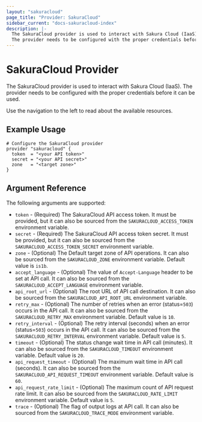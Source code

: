 ```yaml
---
layout: "sakuracloud"
page_title: "Provider: SakuraCloud"
sidebar_current: "docs-sakuracloud-index"
description: |-
  The SakuraCloud provider is used to interact with Sakura Cloud (IaaS).
  The provider needs to be configured with the proper credentials before it can be used.
---
```


# SakuraCloud Provider

The SakuraCloud provider is used to interact with Sakura Cloud (IaaS).
The provider needs to be configured with the proper credentials before it can be used.

Use the navigation to the left to read about the available resources.

## Example Usage

```hcl
# Configure the SakuraCloud provider
provider "sakuracloud" {
  token  = "<your API token>"
  secret = "<your API secret>"
  zone   = "<target zone>" 
}
```

## Argument Reference

The following arguments are supported:

* `token` - (Required) The SakuraCloud API access token. It must be provided, but it can also be sourced from the `SAKURACLOUD_ACCESS_TOKEN` environment variable.
* `secret` - (Required) The SakuraCloud API access token secret. It must be provided, but it can also be sourced from the `SAKURACLOUD_ACCESS_TOKEN_SECRET` environment variable.
* `zone` - (Optional) The Default target zone of API operations. It can also be sourced from the `SAKURACLOUD_ZONE` environment variable. Default value is `is1b`.
* `accept_language` - (Optional) The value of `Accept-Language` header to be set at API call. It can also be sourced from the `SAKURACLOUD_ACCEPT_LANGUAGE` environment variable.
* `api_root_url` - (Optional) The root URL of API call destination. It can also be sourced from the `SAKURACLOUD_API_ROOT_URL` environment variable.
* `retry_max` - (Optional) The number of retries when an error (status=`503`) occurs in the API call. It can also be sourced from the `SAKURACLOUD_RETRY_MAX` environment variable. Default value is `10`.
* `retry_interval` - (Optional) The retry interval (seconds) when an error (status=`503`) occurs in the API call. It can also be sourced from the `SAKURACLOUD_RETRY_INTERVAL` environment variable. Default value is `5`.
* `timeout` - (Optional) The status change wait time in API call (minutes). It can also be sourced from the `SAKURACLOUD_TIMEOUT` environment variable. Default value is `20`.
* `api_request_timeout` - (Optional) The maximum wait time in API call (seconds). It can also be sourced from the `SAKURACLOUD_API_REQUEST_TIMEOUT` environment variable. Default value is `60`.
* `api_request_rate_limit` - (Optional) The maximum count of API request rate limit. It can also be sourced from the `SAKURACLOUD_RATE_LIMIT` environment variable. Default value is `5`.
* `trace` - (Optional) The flag of output logs at API call. It can also be sourced from the `SAKURACLOUD_TRACE_MODE` environment variable. 
